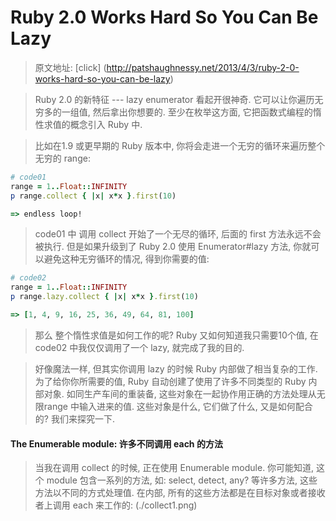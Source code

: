 # Ruby 2.0 Works Hard So You Can Be Lazy

> 原文地址: [click] (http://patshaughnessy.net/2013/4/3/ruby-2-0-works-hard-so-you-can-be-lazy)

> Ruby 2.0 的新特征 --- lazy enumerator 看起开很神奇. 它可以让你遍历无穷多的一组值, 然后拿出你想要的. 至少在枚举这方面, 它把函数式编程的惰性求值的概念引入 Ruby 中.

> 比如在1.9 或更早期的 Ruby 版本中, 你将会走进一个无穷的循环来遍历整个无穷的 range:

```ruby
# code01
range = 1..Float::INFINITY
p range.collect { |x| x*x }.first(10)

=> endless loop!
```
> code01 中 调用 collect 开始了一个无尽的循环, 后面的 first 方法永远不会被执行. 但是如果升级到了 Ruby 2.0 使用 Enumerator#lazy 方法, 你就可以避免这种无穷循环的情况, 得到你需要的值:

```ruby
# code02
range = 1..Float::INFINITY
p range.lazy.collect { |x| x*x }.first(10)

=> [1, 4, 9, 16, 25, 36, 49, 64, 81, 100]
```


> 那么 整个惰性求值是如何工作的呢? Ruby 又如何知道我只需要10个值, 在 code02 中我仅仅调用了一个 lazy, 就完成了我的目的.

> 好像魔法一样, 但其实你调用 lazy 的时候 Ruby 内部做了相当复杂的工作. 为了给你你所需要的值, Ruby 自动创建了使用了许多不同类型的 Ruby 内部对象. 如同生产车间的重装备, 这些对象在一起协作用正确的方法处理从无限range 中输入进来的值. 这些对象是什么, 它们做了什么, 又是如何配合的? 我们来探究一下.

#### The Enumerable module: 许多不同调用 each 的方法

> 当我在调用 collect 的时候, 正在使用 Enumerable module. 你可能知道, 这个 module 包含一系列的方法, 如: select, detect, any? 等许多方法, 这些方法以不同的方式处理值. 
> 在内部, 所有的这些方法都是在目标对象或者接收者上调用 each 来工作的:
(./collect1.png)
